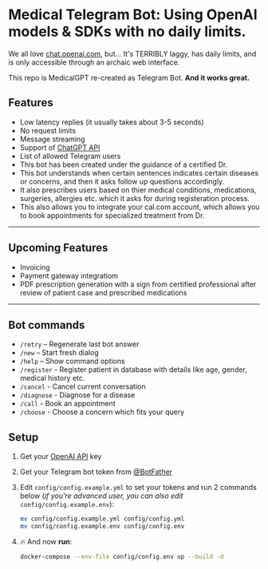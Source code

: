 # Medical Telegram Bot: Using OpenAI models & SDKs with no daily limits.

We all love [chat.openai.com](https://chat.openai.com), but... It's TERRIBLY laggy, has daily limits, and is only accessible through an archaic web interface.

This repo is MedicalGPT re-created as Telegram Bot. **And it works great.**

## Features
- Low latency replies (it usually takes about 3-5 seconds)
- No request limits
- Message streaming
- Support of [ChatGPT API](https://platform.openai.com/docs/guides/chat/introduction)
- List of allowed Telegram users
- This bot has been created under the guidance of a certified Dr.
- This bot understands when certain sentences indicates certain diseases or concerns, and then it asks follow up questions accordingly.
- It also prescribes users based on thier medical conditions, medications, surgeries, allergies etc. which it asks for during registeration process.
- This also allows you to integrate your cal.com account, which allows you to book appointments for specialized treatment from Dr.
---

## Upcoming Features
* Invoicing
* Payment gateway integratiom
* PDF prescription generation with a sign from certified professional after review of patient case and prescribed medications
---

## Bot commands
- `/retry` – Regenerate last bot answer
- `/new` – Start fresh dialog
- `/help` – Show command options
- `/register` - Register patient in database with details like age, gender, medical history etc.
- `/cancel` - Cancel current conversation
- `/diagnose` - Diagnose for a disease
- `/call` - Book an appointment
- `/choose` - Choose a concern which fits your query

## Setup
1. Get your [OpenAI API](https://openai.com/api/) key

2. Get your Telegram bot token from [@BotFather](https://t.me/BotFather)

3. Edit `config/config.example.yml` to set your tokens and run 2 commands below (*if you're advanced user, you can also edit* `config/config.example.env`):
    ```bash
    mv config/config.example.yml config/config.yml
    mv config/config.example.env config/config.env
    ```

4. 🔥 And now **run**:
    ```bash
    docker-compose --env-file config/config.env up --build -d
    ```
